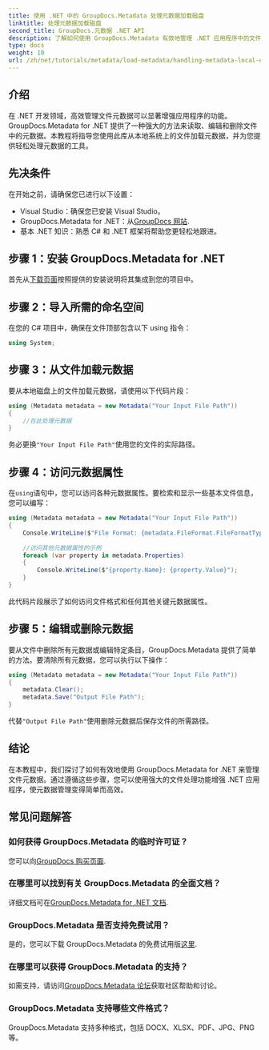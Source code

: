 ```yaml
---
title: 使用 .NET 中的 GroupDocs.Metadata 处理元数据加载磁盘
linktitle: 处理元数据加载磁盘
second_title: GroupDocs.元数据 .NET API
description: 了解如何使用 GroupDocs.Metadata 有效地管理 .NET 应用程序中的文件元数据。本综合指南将引导您完成安装过程，访问元数据属性。
type: docs
weight: 10
url: /zh/net/tutorials/metadata/load-metadata/handling-metadata-local-disk/
---
```

## 介绍

在 .NET 开发领域，高效管理文件元数据可以显著增强应用程序的功能。GroupDocs.Metadata for .NET 提供了一种强大的方法来读取、编辑和删除文件中的元数据。本教程将指导您使用此库从本地系统上的文件加载元数据，并为您提供轻松处理元数据的工具。

## 先决条件

在开始之前，请确保您已进行以下设置：

- Visual Studio：确保您已安装 Visual Studio。
-  GroupDocs.Metadata for .NET：从[GroupDocs 网站](https://releases.groupdocs.com/metadata/net/).
- 基本 .NET 知识：熟悉 C# 和 .NET 框架将帮助您更轻松地跟进。

## 步骤 1：安装 GroupDocs.Metadata for .NET

首先从[下载页面](https://releases.groupdocs.com/metadata/net/)按照提供的安装说明将其集成到您的项目中。

## 步骤 2：导入所需的命名空间

在您的 C# 项目中，确保在文件顶部包含以下 using 指令：

```csharp
using System;
```

## 步骤 3：从文件加载元数据

要从本地磁盘上的文件加载元数据，请使用以下代码片段：

```csharp
using (Metadata metadata = new Metadata("Your Input File Path"))
{
    //在此处理元数据
}
```

务必更换`"Your Input File Path"`使用您的文件的实际路径。

## 步骤 4：访问元数据属性

在`using`语句中，您可以访问各种元数据属性。要检索和显示一些基本文件信息，您可以编写：

```csharp
using (Metadata metadata = new Metadata("Your Input File Path"))
{
    Console.WriteLine($"File Format: {metadata.FileFormat.FileFormatType}");
    
    //访问其他元数据属性的示例
    foreach (var property in metadata.Properties)
    {
        Console.WriteLine($"{property.Name}: {property.Value}");
    }
}
```

此代码片段展示了如何访问文件格式和任何其他关键元数据属性。 

## 步骤 5：编辑或删除元数据

要从文件中删除所有元数据或编辑特定条目，GroupDocs.Metadata 提供了简单的方法。要清除所有元数据，您可以执行以下操作：

```csharp
using (Metadata metadata = new Metadata("Your Input File Path"))
{
    metadata.Clear();
    metadata.Save("Output File Path");
}
```

代替`"Output File Path"`使用删除元数据后保存文件的所需路径。

## 结论

在本教程中，我们探讨了如何有效地使用 GroupDocs.Metadata for .NET 来管理文件元数据。通过遵循这些步骤，您可以使用强大的文件处理功能增强 .NET 应用程序，使元数据管理变得简单而高效。

## 常见问题解答

### 如何获得 GroupDocs.Metadata 的临时许可证？
您可以向[GroupDocs 购买页面](https://purchase.groupdocs.com/temporary-license/).

### 在哪里可以找到有关 GroupDocs.Metadata 的全面文档？
详细文档可在[GroupDocs.Metadata for .NET 文档](https://reference.groupdocs.com/metadata/net/).

### GroupDocs.Metadata 是否支持免费试用？
是的，您可以下载 GroupDocs.Metadata 的免费试用版[这里](https://releases.groupdocs.com/).

### 在哪里可以获得 GroupDocs.Metadata 的支持？
如需支持，请访问[GroupDocs.Metadata 论坛](https://forum.groupdocs.com/c/metadata/14)获取社区帮助和讨论。

### GroupDocs.Metadata 支持哪些文件格式？
GroupDocs.Metadata 支持多种格式，包括 DOCX、XLSX、PDF、JPG、PNG 等。